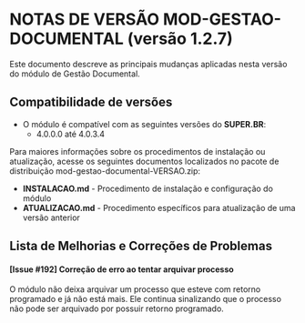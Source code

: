 # NOTAS DE VERSÃO MOD-GESTAO-DOCUMENTAL (versão 1.2.7)

Este documento descreve as principais mudanças aplicadas nesta versão do módulo de Gestão Documental.

## Compatibilidade de versões
* O módulo é compatível com as seguintes versões do **SUPER.BR**:
    * 4.0.0.0 até 4.0.3.4

Para maiores informações sobre os procedimentos de instalação ou atualização, acesse os seguintes documentos localizados no pacote de distribuição mod-gestao-documental-VERSAO.zip:

* **INSTALACAO.md** - Procedimento de instalação e configuração do módulo
* **ATUALIZACAO.md** - Procedimento específicos para atualização de uma versão anterior


## Lista de Melhorias e Correções de Problemas

#### [Issue #192] Correção de erro ao tentar arquivar processo

O módulo não deixa arquivar um processo que esteve com retorno programado e já não está mais. Ele continua sinalizando que o processo não pode ser arquivado por possuir retorno programado.